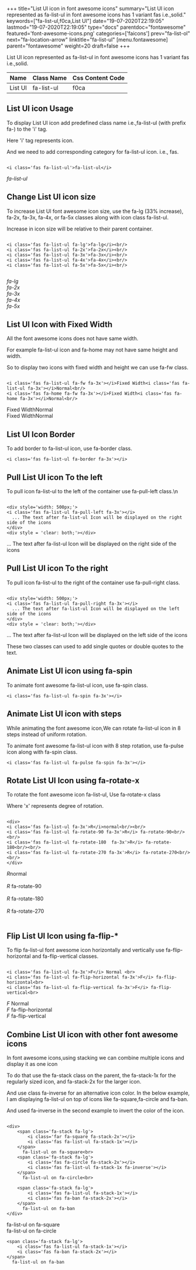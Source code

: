 +++
title="List Ul icon in font awesome icons"
summary="List Ul icon represented as fa-list-ul in font awesome icons has 1 variant fas i.e.,solid."
keywords=["fa-list-ul,f0ca,List Ul"]
date="19-07-2020T22:19:05"
lastmod="19-07-2020T22:19:05"
type="docs"
parentdoc="fontawesome"
featured='font-awesome-icons.png'
categories=['faicons']
prev="fa-list-ol"
next="fa-location-arrow"
linktitle="fa-list-ul"
[menu.fontawesome]
parent="fontawesome"
weight=20
draft=false
+++


List Ul icon represented as fa-list-ul in font awesome icons has 1 variant fas i.e.,solid.

<div class='table-responsive'><table class='table'><thead><tr><th>Name</th><th>Class Name</th><th>Css Content Code</th></tr></thead><tbody><tr><td>List Ul</td><td>fa-list-ul</td><td>f0ca</td></tr></tbody></table></div>



## List Ul icon Usage

To display List Ul icon add predefined class name i.e.,fa-list-ul (with prefix fa-) to the 'i' tag.

Here 'i' tag represents icon.

And we need to add corresponding category for fa-list-ul icon. i.e., fas.


```

<i class='fas fa-list-ul'>fa-list-ul</i>
```

<i class='fas fa-list-ul'>fa-list-ul</i>




## Change List Ul icon size
To increase List Ul font awesome icon size, use the fa-lg (33% increase), fa-2x, fa-3x, fa-4x, or fa-5x classes along with icon class fa-list-ul.

Increase in icon size will be relative to their parent container. 

```

<i class='fas fa-list-ul fa-lg'>fa-lg</i><br/>
<i class='fas fa-list-ul fa-2x'>fa-2x</i><br/>
<i class='fas fa-list-ul fa-3x'>fa-3x</i><br/>
<i class='fas fa-list-ul fa-4x'>fa-4x</i><br/>
<i class='fas fa-list-ul fa-5x'>fa-5x</i><br/>
            
```

<i class='fas fa-list-ul fa-lg'>fa-lg</i><br/>
<i class='fas fa-list-ul fa-2x'>fa-2x</i><br/>
<i class='fas fa-list-ul fa-3x'>fa-3x</i><br/>
<i class='fas fa-list-ul fa-4x'>fa-4x</i><br/>
<i class='fas fa-list-ul fa-5x'>fa-5x</i><br/>
            



## List Ul Icon with Fixed Width 

All the font awesome icons does not have same width.

For example fa-list-ul icon and fa-home may not have same height and width.

So to display two icons with fixed width and height we can use fa-fw class.


```

<i class='fas fa-list-ul fa-fw fa-3x'></i>Fixed Width<i class='fas fa-list-ul fa-3x'></i>Normal<br/>
<i class='fas fa-home fa-fw fa-3x'></i>Fixed Width<i class='fas fa-home fa-3x'></i>Normal<br/>
```

<i class='fas fa-list-ul fa-fw fa-3x'></i>Fixed Width<i class='fas fa-list-ul fa-3x'></i>Normal<br/>
<i class='fas fa-home fa-fw fa-3x'></i>Fixed Width<i class='fas fa-home fa-3x'></i>Normal<br/>



## List Ul Icon Border 

To add border to fa-list-ul icon, use fa-border class.


```
<i class='fas fa-list-ul fa-border fa-3x'></i>

```
<i class='fas fa-list-ul fa-border fa-3x'></i>





## Pull List Ul icon To the left

To pull icon fa-list-ul to the left of the container use fa-pull-left class.\n

```

<div style='width: 500px;'>
<i class='fas fa-list-ul fa-pull-left fa-3x'></i>
  ... The text after fa-list-ul Icon will be displayed on the right side of the icons
</div>
<div style = 'clear: both;'></div>
```

<div style='width: 500px;'>
<i class='fas fa-list-ul fa-pull-left fa-3x'></i>
  ... The text after fa-list-ul Icon will be displayed on the right side of the icons
</div>
<div style = 'clear: both;'></div>




## Pull List Ul icon To the right
To pull icon fa-list-ul to the right of the container use fa-pull-right class.

```

<div style='width: 500px;'>
<i class='fas fa-list-ul fa-pull-right fa-3x'></i>
  ... The text after fa-list-ul Icon will be displayed on the left side of the icons
</div>
<div style = 'clear: both;'></div>
```

<div style='width: 500px;'>
<i class='fas fa-list-ul fa-pull-right fa-3x'></i>
  ... The text after fa-list-ul Icon will be displayed on the left side of the icons
</div>
<div style = 'clear: both;'></div>

These two classes can used to add single quotes or double quotes to the text.


## Animate List Ul icon using fa-spin
To animate font awesome fa-list-ul icon, use fa-spin class.

```
<i class='fas fa-list-ul fa-spin fa-3x'></i>
```
<i class='fas fa-list-ul fa-spin fa-3x'></i>




## Animate List Ul icon with steps
While animating the font awesome icon,We can rotate fa-list-ul icon in 8 steps instead of uniform rotation.

To animate font awesome fa-list-ul icon with 8 step rotation, use fa-pulse icon along with fa-spin class.


```
<i class='fas fa-list-ul fa-pulse fa-spin fa-3x'></i>

```
<i class='fas fa-list-ul fa-pulse fa-spin fa-3x'></i>





## Rotate List Ul Icon using fa-rotate-x
To rotate the font awesome icon fa-list-ul, Use fa-rotate-x class

Where 'x' represents degree of rotation.


```

<div>
<i class='fas fa-list-ul fa-3x'>R</i>normal<br/><br/>
<i class='fas fa-list-ul fa-rotate-90 fa-3x'>R</i> fa-rotate-90<br/><br/> 
<i class='fas fa-list-ul fa-rotate-180  fa-3x'>R</i> fa-rotate-180<br/><br/> 
<i class='fas fa-list-ul fa-rotate-270 fa-3x'>R</i> fa-rotate-270<br/><br/>
</div>
```

<div>
<i class='fas fa-list-ul fa-3x'>R</i>normal<br/><br/>
<i class='fas fa-list-ul fa-rotate-90 fa-3x'>R</i> fa-rotate-90<br/><br/> 
<i class='fas fa-list-ul fa-rotate-180  fa-3x'>R</i> fa-rotate-180<br/><br/> 
<i class='fas fa-list-ul fa-rotate-270 fa-3x'>R</i> fa-rotate-270<br/><br/>
</div>




## Flip List Ul Icon using fa-flip-*
To flip fa-list-ul font awesome icon horizontally and vertically use fa-flip-horizontal and fa-flip-vertical classes. 

```

<i class='fas fa-list-ul fa-3x'>F</i> Normal <br>
<i class='fas fa-list-ul fa-flip-horizontal fa-3x'>F</i> fa-flip-horizontal<br>
<i class='fas fa-list-ul fa-flip-vertical fa-3x'>F</i> fa-flip-vertical<br>
```

<i class='fas fa-list-ul fa-3x'>F</i> Normal <br>
<i class='fas fa-list-ul fa-flip-horizontal fa-3x'>F</i> fa-flip-horizontal<br>
<i class='fas fa-list-ul fa-flip-vertical fa-3x'>F</i> fa-flip-vertical<br>




## Combine List Ul icon with other font awesome icons
In font awesome icons,using stacking we can combine multiple icons and display it as one icon 

To do that use the fa-stack class on the parent, the fa-stack-1x for the regularly sized icon, and fa-stack-2x for the larger icon.

And use class fa-inverse for an alternative icon color. 
In the below example, I am displaying fa-list-ul on top of icons like fa-square,fa-circle and fa-ban.

And used fa-inverse in the second example to invert the color of the icon.

```

<div>
    <span class='fa-stack fa-lg'>
        <i class='far fa-square fa-stack-2x'></i>
        <i class='fas fa-list-ul fa-stack-1x'></i>
    </span>
      fa-list-ul on fa-square<br>
    <span class='fa-stack fa-lg'>
        <i class='fas fa-circle fa-stack-2x'></i>
        <i class='fas fa-list-ul fa-stack-1x fa-inverse'></i>
    </span>
      fa-list-ul on fa-circle<br>

    <span class='fa-stack fa-lg'>
        <i class='fas fa-list-ul fa-stack-1x'></i>
        <i class='fas fa-ban fa-stack-2x'></i>
    </span>
      fa-list-ul on fa-ban
</div>
```

<div>
    <span class='fa-stack fa-lg'>
        <i class='far fa-square fa-stack-2x'></i>
        <i class='fas fa-list-ul fa-stack-1x'></i>
    </span>
      fa-list-ul on fa-square<br>
    <span class='fa-stack fa-lg'>
        <i class='fas fa-circle fa-stack-2x'></i>
        <i class='fas fa-list-ul fa-stack-1x fa-inverse'></i>
    </span>
      fa-list-ul on fa-circle<br>

    <span class='fa-stack fa-lg'>
        <i class='fas fa-list-ul fa-stack-1x'></i>
        <i class='fas fa-ban fa-stack-2x'></i>
    </span>
      fa-list-ul on fa-ban
</div>






